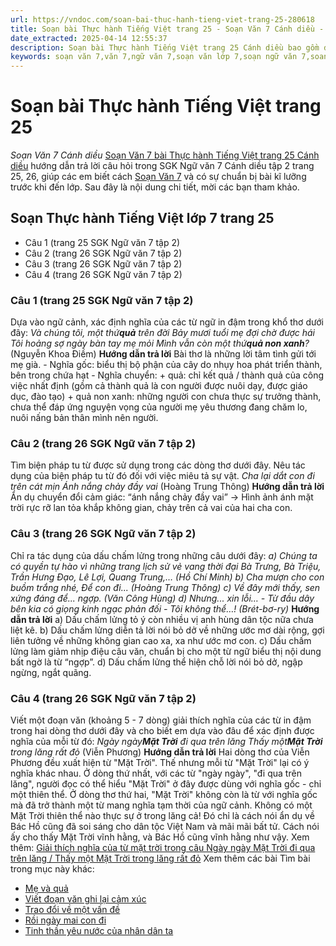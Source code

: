 ```yaml
---
url: https://vndoc.com/soan-bai-thuc-hanh-tieng-viet-trang-25-280618
title: Soạn bài Thực hành Tiếng Việt trang 25 - Soạn Văn 7 Cánh diều - VnDoc.com
date_extracted: 2025-04-14 12:55:37
description: Soạn bài Thực hành Tiếng Việt trang 25 Cánh diều bao gồm đáp án chi tiết cho các câu hỏi trong SGK Ngữ Văn 7 Cánh Diều tập 2, giúp các em dễ dàng chuẩn bị bài trước khi tới lớp.
keywords: soạn văn 7,văn 7,ngữ văn 7,soạn văn lớp 7,soạn ngữ văn 7,soan van 7,văn lớp 7,ngữ văn lớp 7,giải văn 7,soạn văn 7 tập 2,soạn văn lớp 7 tập 2,ngu van 7,Soạn bài Thực hành Tiếng Việt trang 25 lớp 7,ngữ văn lớp 7 cánh diều,soạn văn 7 cánh diều,Thực hành Tiếng Việt trang 25,ngữ văn 7 cánh diều,soạn văn 7 Thực hành Tiếng Việt trang 25,văn 7 cánh diều,soan van 7 canh dieu,soạn bài Thực hành Tiếng Việt trang 25 cánh diều
---
```


# Soạn bài Thực hành Tiếng Việt trang 25
 _Soạn Văn 7 Cánh diều_
[Soạn Văn 7 bài Thực hành Tiếng Việt trang 25 Cánh diều](<https://vndoc.com/soan-bai-thuc-hanh-tieng-viet-trang-25-280618>) hướng dẫn trả lời câu hỏi trong SGK Ngữ văn 7 Cánh diều tập 2 trang 25, 26, giúp các em biết cách [Soạn Văn 7](<https://vndoc.com/ngu-van-7-tap-1-cd>) và có sự chuẩn bị bài kĩ lưỡng trước khi đến lớp. Sau đây là nội dung chi tiết, mời các bạn tham khảo.
## Soạn Thực hành Tiếng Việt lớp 7 trang 25
  * Câu 1 \(trang 25 SGK Ngữ văn 7 tập 2\)
  * Câu 2 \(trang 26 SGK Ngữ văn 7 tập 2\)
  * Câu 3 \(trang 26 SGK Ngữ văn 7 tập 2\)
  * Câu 4 \(trang 26 SGK Ngữ văn 7 tập 2\)

### **Câu 1 \(trang 25 SGK Ngữ văn 7 tập 2\)**
Dựa vào ngữ cảnh, xác định nghĩa của các từ ngữ in đậm trong khổ thơ dưới đây:
_Và chúng tôi, một thứ**quả** trên đời_
 _Bảy mươi tuổi mẹ đợi chờ được hái_
 _Tôi hoảng sợ ngày bàn tay mẹ mỏi_
 _Mình vẫn còn một thứ**quả non xanh**?_
\(Nguyễn Khoa Điềm\)
**Hướng dẫn trả lời**
Bài thơ là những lời tâm tình gửi tới mẹ già.
\- Nghĩa gốc: biểu thị bộ phận của cây do nhụy hoa phát triển thành, bên trong chứa hạt
\- Nghĩa chuyển:
\+ quả: chỉ kết quả / thành quả của công việc nhất định \(gồm cả thành quả là con người được nuôi dạy, được giáo dục, đào tạo\)
\+ quả non xanh: những người con chưa thực sự trưởng thành, chưa thể đáp ứng nguyện vọng của người mẹ yêu thương đang chăm lo, nuôi nấng bản thân mình nên người.
### **Câu 2 \(trang 26 SGK Ngữ văn 7 tập 2\)**
Tìm biện pháp tu từ được sử dụng trong các dòng thơ dưới đây. Nêu tác dụng của biện pháp tu từ đó đối với việc miêu tả sự vật.
_Cha lại dắt con đi trên cát mịn_
 _Ánh nắng chảy đầy vai_
\(Hoàng Trung Thông\)
**Hướng dẫn trả lời**
Ẩn dụ chuyển đổi cảm giác: “ánh nắng chảy đầy vai” → Hình ảnh ánh mặt trời rực rỡ lan tỏa khắp không gian, chảy trên cả vai của hai cha con.
### **Câu 3 \(trang 26 SGK Ngữ văn 7 tập 2\)**
Chỉ ra tác dụng của dấu chấm lửng trong những câu dưới đây:
_a\) Chúng ta có quyền tự hào vì những trang lịch sử vẻ vang thời đại Bà Trưng, Bà Triệu, Trần Hưng Đạo, Lê Lợi, Quang Trung,… \(Hồ Chí Minh\)_
_b\) Cha mượn cho con buồm trắng nhé,_
_Để con đi..._
_\(Hoàng Trung Thông\)_
_c\) Về đây mới thấy, sen xứng đáng để... ngợp. \(Văn Công Hùng\)_
_d\) Nhưng... xin lỗi… - Từ đầu dây bên kia có giọng kinh ngạc phản đối - Tôi không thể…\! \(Brét-bơ-ry\)_
**Hướng dẫn trả lời**
a\) Dấu chấm lửng tỏ ý còn nhiều vị anh hùng dân tộc nữa chưa liệt kê.
b\) Dấu chấm lửng diễn tả lời nói bỏ dở về những ước mơ dài rộng, gợi liên tưởng về những không gian cao xa, xa như ước mơ con.
c\) Dấu chấm lửng làm giảm nhịp điệu câu văn, chuẩn bị cho một từ ngữ biểu thị nội dung bất ngờ là từ “ngợp”.
d\) Dấu chấm lửng thể hiện chỗ lời nói bỏ dở, ngập ngừng, ngắt quãng.
### **Câu 4 \(trang 26 SGK Ngữ văn 7 tập 2\)**
Viết một đoạn văn \(khoảng 5 - 7 dòng\) giải thích nghĩa của các từ in đậm trong hai dòng thơ dưới đây và cho biết em dựa vào đâu để xác định được nghĩa của mỗi từ đó:
_Ngày ngày**Mặt Trời** đi qua trên lăng_
 _Thấy một**Mặt Trời** trong lăng rất đỏ_
\(Viễn Phương\)
**Hướng dẫn trả lời**
Hai dòng thơ của Viễn Phương đều xuất hiện từ "Mặt Trời". Thế nhưng mỗi từ "Mặt Trời" lại có ý nghĩa khác nhau. Ở dòng thứ nhất, với các từ "ngày ngày", "đi qua trên lăng", người đọc có thể hiểu "Mặt Trời" ở đây được dùng với nghĩa gốc - chỉ một thiên thể. Ở dòng thơ thứ hai, "Mặt Trời" không còn là từ với nghĩa gốc mà đã trở thành một từ mang nghĩa tạm thời của ngữ cảnh. Không có một Mặt Trời thiên thể nào thực sự ở trong lăng cả\! Đó chỉ là cách nói ẩn dụ về Bác Hồ cũng đã soi sáng cho dân tộc Việt Nam và mãi mãi bất tử. Cách nói ấy cho thấy Mặt Trời vĩnh hằng, và Bác Hồ cũng vĩnh hằng như vậy.
Xem thêm: [Giải thích nghĩa của từ mặt trời trong câu Ngày ngày Mặt Trời đi qua trên lăng / Thấy một Mặt Trời trong lăng rất đỏ](<https://vndoc.com/giai-thich-nghia-cua-tu-mat-troi-trong-cau-ngay-ngay-mat-troi-di-qua-tren-lang-thay-mot-mat-troi-trong-lang-rat-do-281209>)
Xem thêm các bài Tìm bài trong mục này khác:
  * [Mẹ và quả](</soan-bai-me-va-qua-280620>)
  * [Viết đoạn văn ghi lại cảm xúc](</soan-bai-viet-doan-van-ghi-lai-cam-xuc-280623>)
  * [Trao đổi về một vấn đề](</soan-bai-trao-doi-ve-mot-van-de-canh-dieu-280624>)
  * [Rồi ngày mai con đi ](</soan-bai-roi-ngay-mai-con-di-280627>)
  * [Tinh thần yêu nước của nhân dân ta](</soan-bai-tinh-than-yeu-nuoc-cua-nhan-dan-ta-280631>)

